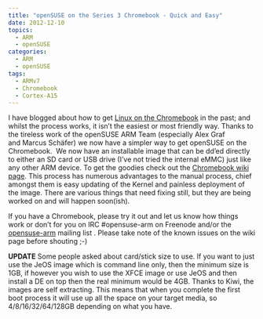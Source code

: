 ```yaml
---
title: "openSUSE on the Series 3 Chromebook - Quick and Easy"
date: 2012-12-10
topics:
  - ARM
  - openSUSE
categories:
  - ARM
  - openSUSE
tags:
  - ARMv7
  - Chromebook
  - Cortex-A15
---
```

I have blogged about how to get [Linux on the Chromebook][1] in the past; and whilst the process works, it isn’t the easiest or most friendly way. Thanks to the tireless work of the openSUSE ARM Team (especially Alex Graf and Marcus Schäfer) we now have a simpler way to get openSUSE on the Chromebook.  We now have an installable image that can be dd’ed directly to either an SD card or USB drive (I’ve not tried the internal eMMC) just like any other ARM device. To get the goodies check out the [Chromebook wiki page][2]. This process has numerous advantages to the manual process, chief amongst them is easy updating of the Kernel and painless deployment of the image. There are various things that need fixing still, but they are being worked on and will happen soon(ish).

 [1]: http://blogs.arm.com/software-enablement/848-running-linux-on-the-series-3-chromebook/ "Manual process to get Linux on the Chromebook"
 [2]: https://en.opensuse.org/HCL:ARMChromebook "Series 3 Chromebook on openSUSE's Wiki"

If you have a Chromebook, please try it out and let us know how things work or don’t for you on IRC #opensuse-arm on Freenode and/or the [opensuse-arm][3] mailing list . Please take note of the known issues on the wiki page before shouting ;-) 

 [3]: http://lists.opensuse.org/ "openSUSE Mailing List Archive"

**UPDATE**
Some people asked about card/stick size to use. If you want to just use the JeOS image which is command line only, then the minimum size is 1GB, if however you wish to use the XFCE image or use JeOS and then install a DE on top then the real minimum would be 4GB. Thanks to Kiwi, the images are self extracting. This means that when you complete the first boot process it will use up all the space on your target media, so 4/8/16/32/64/128GB depending on what you have.
